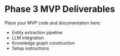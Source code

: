 # Phase 3 MVP Deliverables

Place your MVP code and documentation here:
- Entity extraction pipeline
- LLM integration
- Knowledge graph construction
- Setup instructions